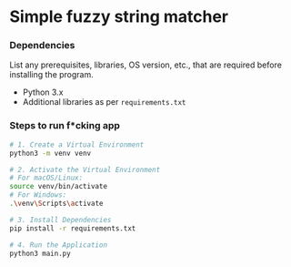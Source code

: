 # Simple fuzzy string matcher

### Dependencies

List any prerequisites, libraries, OS version, etc.,
that are required before installing the program.
- Python 3.x
- Additional libraries as per `requirements.txt`

### Steps to run f*cking app

```bash
# 1. Create a Virtual Environment
python3 -m venv venv

# 2. Activate the Virtual Environment
# For macOS/Linux:
source venv/bin/activate
# For Windows:
.\venv\Scripts\activate

# 3. Install Dependencies
pip install -r requirements.txt

# 4. Run the Application
python3 main.py
